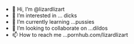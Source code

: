 - 👋 Hi, I’m @lizardlizart
- 👀 I’m interested in ... dicks 
- 🌱 I’m currently learning ...pussies 
- 💞️ I’m looking to collaborate on ...dildos
- 📫 How to reach me ...pornhub.com/lizardlizart

<!---
lizardlizart/lizardlizart is a ✨ special ✨ repository because its `README.md` (this file) appears on your GitHub profile.
You can click the Preview link to take a look at your changes.
--->
